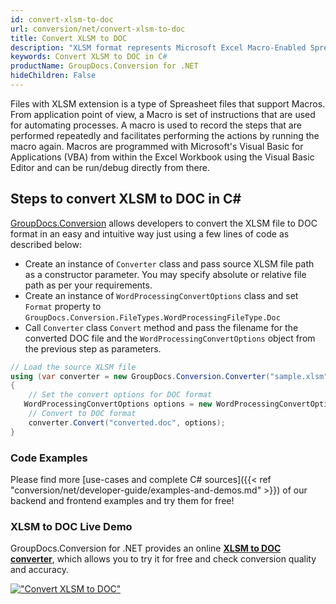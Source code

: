 ```yaml
---
id: convert-xlsm-to-doc
url: conversion/net/convert-xlsm-to-doc
title: Convert XLSM to DOC
description: "XLSM format represents Microsoft Excel Macro-Enabled Spreadsheet with .xlsm extension. Learn how to convert XLSM to DOC file programmatically in C# language using GroupDocs.Conversion for .NET library."
keywords: Convert XLSM to DOC in C#
productName: GroupDocs.Conversion for .NET
hideChildren: False
---
```


Files with XLSM extension is a type of Spreasheet files that support Macros. From application point of view, a Macro is set of instructions that are used for automating processes. A macro is used to record the steps that are performed repeatedly and facilitates performing the actions by running the macro again. Macros are programmed with Microsoft's Visual Basic for Applications (VBA) from within the Excel Workbook using the Visual Basic Editor and can be run/debug directly from there.

## Steps to convert XLSM to DOC in C#

[GroupDocs.Conversion](https://products.groupdocs.com/conversion/net) allows developers to convert the XLSM file to DOC format in an easy and intuitive way just using a few lines of code as described below:

* Create an instance of `Converter` class and pass source XLSM file path as a constructor parameter. You may specify absolute or relative file path as per your requirements. 
* Create an instance of `WordProcessingConvertOptions` class and set `Format` property to `GroupDocs.Conversion.FileTypes.WordProcessingFileType.Doc`
* Call `Converter` class `Convert` method and pass the filename for the converted DOC file and the `WordProcessingConvertOptions` object from the previous step as parameters.

```csharp
// Load the source XLSM file
using (var converter = new GroupDocs.Conversion.Converter("sample.xlsm"))
{
    // Set the convert options for DOC format
   WordProcessingConvertOptions options = new WordProcessingConvertOptions { Format = GroupDocs.Conversion.FileTypes.WordProcessingFileType.Doc };
    // Convert to DOC format
    converter.Convert("converted.doc", options);
}
```

### Code Examples

Please find more [use-cases and complete C# sources]({{< ref "conversion/net/developer-guide/examples-and-demos.md" >}}) of our backend and frontend examples and try them for free!

### XLSM to DOC Live Demo

GroupDocs.Conversion for .NET provides an online [**XLSM to DOC converter**](https://products.groupdocs.app/conversion/xlsm-to-doc), which allows you to try it for free and check conversion quality and accuracy.

[!["Convert XLSM to DOC"](conversion/net/images/convert-to-doc/convert-xlsm-to-doc.png)](https://products.groupdocs.app/conversion/xlsm-to-doc)